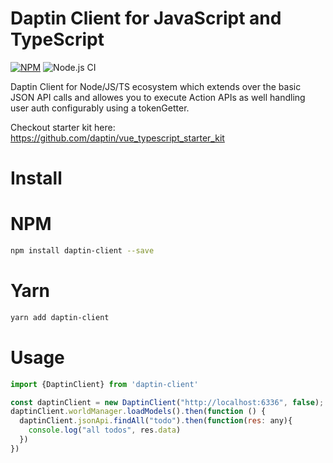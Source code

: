 Daptin Client for JavaScript and TypeScript
=

[![NPM](https://nodei.co/npm/daptin-client.png)](https://npmjs.org/package/daptin-client)
![Node.js CI](https://github.com/daptin/daptin-js-client/workflows/Node.js%20CI/badge.svg)

Daptin Client for Node/JS/TS ecosystem which extends over the basic JSON API calls and allowes you to execute Action APIs as well handling user auth configurably using a tokenGetter.


Checkout starter kit here: https://github.com/daptin/vue_typescript_starter_kit

Install
==

NPM
=== 

```bash
npm install daptin-client --save
```

Yarn
===

```bash
yarn add daptin-client
```

Usage
==


```js
import {DaptinClient} from 'daptin-client'

const daptinClient = new DaptinClient("http://localhost:6336", false);
daptinClient.worldManager.loadModels().then(function () {
  daptinClient.jsonApi.findAll("todo").then(function(res: any){
    console.log("all todos", res.data)
  })
})


```
